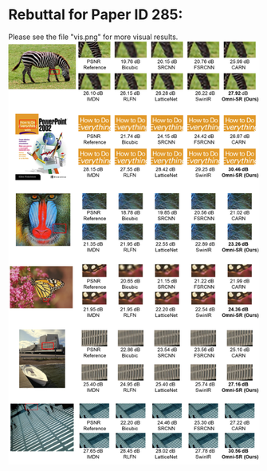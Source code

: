 # Rebuttal for Paper ID 285:
Please see the file "vis.png" for more visual results. 
![Image text](https://github.com/Francis0625/Omni-SR/blob/main/vis.png)
